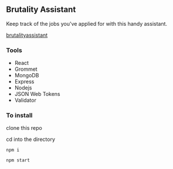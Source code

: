 ## Brutality Assistant

Keep track of the jobs you've applied for with this handy assistant.

[brutalityassistant](https://www.brutalityassistant.com)

### Tools

- React
- Grommet
- MongoDB
- Express
- Nodejs
- JSON Web Tokens
- Validator

### To install 


clone this repo

cd into the directory

```
npm i
```

```
npm start
```
